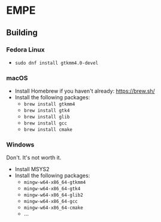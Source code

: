 # EMPE


## Building

### Fedora Linux
- `sudo dnf install gtkmm4.0-devel`

### macOS
- Install Homebrew if you haven't already: https://brew.sh/
- Install the following packages:
  - `brew install gtkmm4`
  - `brew install gtk4`
  - `brew install glib`
  - `brew install gcc`
  - `brew install cmake`

### Windows
Don't. It's not worth it.
- Install MSYS2
- Install the following packages:
  - `mingw-w64-x86_64-gtkmm4`
  - `mingw-w64-x86_64-gtk4`
  - `mingw-w64-x86_64-glib2`
  - `mingw-w64-x86_64-gcc`
  - `mingw-w64-x86_64-cmake`
  - ...
